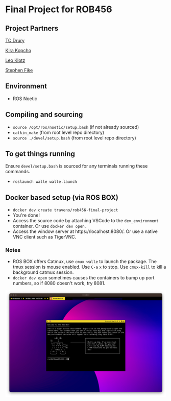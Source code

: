 # Final Project for ROB456
## Project Partners
[TC Drury](https://github.com/druryt)

[Kira Kopcho](https://github.com/kira-the-engineer)

[Leo Klotz](https://github.com/Leopold-Klotz)

[Stephen Fike](https://github.com/traveno)

## Environment
* ROS Noetic

## Compiling and sourcing
* `source /opt/ros/noetic/setup.bash` (if not already sourced)
* `catkin_make` (from root level repo directory)
* `source ./devel/setup.bash` (from root level repo directory)

## To get things running 
Ensure `devel/setup.bash` is sourced for any terminals running these commands.
* `roslaunch walle walle.launch`

## Docker based setup (via ROS BOX)
* `docker dev create traveno/rob456-final-project`
* You're done!
* Access the source code by attaching VSCode to the `dev_environment` container. Or use `docker dev open`.
* Access the window server at https://localhost:8080/. Or use a native VNC client such as TigerVNC.

### Notes

* ROS BOX offers Catmux, use `cmux walle` to launch the package. The tmux session is mouse enabled. Use `C-a` `x` to
stop. Use `cmux-kill` to kill a background catmux session.
* `docker dev open` sometimes causes the containers to bump up port numbers, so if 8080 doesn't work, try 8081.

![](https://raw.githubusercontent.com/traveno/ros2-docker-dev/noetic-tigervnc/.github/wallebot.png)